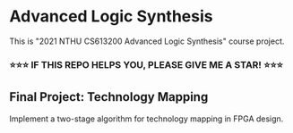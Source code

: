 # Advanced Logic Synthesis
This is "2021 NTHU CS613200 Advanced Logic Synthesis" course project.

<h3>⭐⭐⭐ IF THIS REPO HELPS YOU, PLEASE GIVE ME A STAR! ⭐⭐⭐</h3>

## Final Project: Technology Mapping
Implement a two-stage algorithm for technology mapping in FPGA design.
